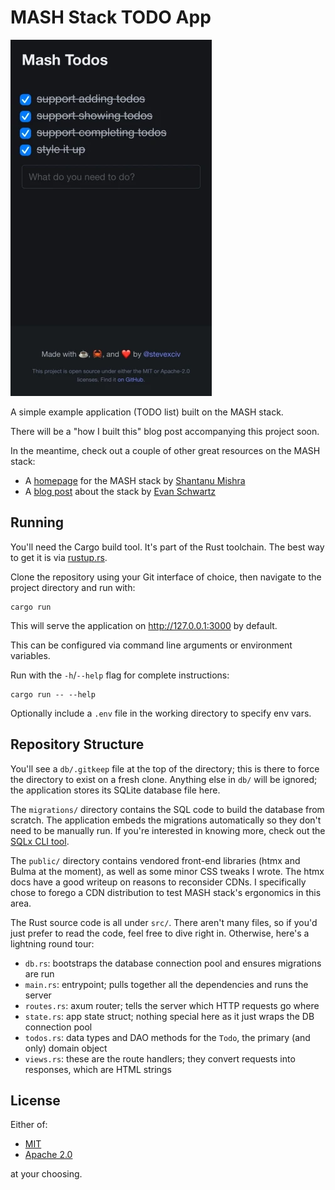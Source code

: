 # MASH Stack TODO App

![A screenshot of the completed application viewed on a mobile phone.](./screenshot.webp)

A simple example application (TODO list) built on the MASH stack.

There will be a "how I built this" blog post accompanying this project soon.

In the meantime, check out a couple of other great resources on the MASH stack:

- A [homepage](https://yree.io/mash/) for the MASH stack by [Shantanu Mishra](https://github.com/8hantanu)
- A [blog post](https://emschwartz.me/building-a-fast-website-with-the-mash-stack-in-rust/) about the stack by [Evan Schwartz](https://github.com/emschwartz/)

## Running

You'll need the Cargo build tool. It's part of the Rust toolchain.
The best way to get it is via [rustup.rs](https://rustup.rs/).

Clone the repository using your Git interface of choice, then navigate to the
project directory and run with:

```
cargo run
```

This will serve the application on http://127.0.0.1:3000 by default.

This can be configured via command line arguments or environment variables.

Run with the `-h`/`--help` flag for complete instructions:

```
cargo run -- --help
```

Optionally include a `.env` file in the working directory to specify env vars.

## Repository Structure

You'll see a `db/.gitkeep` file at the top of the directory; this is there to force the
directory to exist on a fresh clone.
Anything else in `db/` will be ignored; the application stores its SQLite database file here.

The `migrations/` directory contains the SQL code to build the database from scratch.
The application embeds the migrations automatically so they don't need to be manually run.
If you're interested in knowing more, check out the [SQLx CLI tool](https://github.com/launchbadge/sqlx/tree/main/sqlx-cli).

The `public/` directory contains vendored front-end libraries (htmx and Bulma at the moment), as well as some minor CSS tweaks I wrote.
The htmx docs have a good writeup on reasons to reconsider CDNs.
I specifically chose to forego a CDN distribution to test MASH stack's ergonomics in this area.

The Rust source code is all under `src/`.
There aren't many files, so if you'd just prefer to read the code, feel free to dive right in.
Otherwise, here's a lightning round tour:

- `db.rs`: bootstraps the database connection pool and ensures migrations are run
- `main.rs`: entrypoint; pulls together all the dependencies and runs the server
- `routes.rs`: axum router; tells the server which HTTP requests go where
- `state.rs`: app state struct; nothing special here as it just wraps the DB connection pool
- `todos.rs`: data types and DAO methods for the `Todo`, the primary (and only) domain object
- `views.rs`: these are the route handlers; they convert requests into responses, which are HTML strings

## License

Either of:

- [MIT](./LICENSE-MIT)
- [Apache 2.0](./LICENSE-Apache)

at your choosing.
